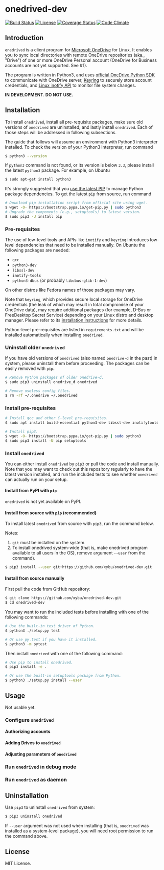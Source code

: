 # onedrived-dev

[![Build Status](https://travis-ci.org/xybu/onedrived-dev.svg?branch=master)](https://travis-ci.org/xybu/onedrived-dev)
[![License](https://img.shields.io/github/license/xybu/onedrived-dev.svg "MIT License")](LICENSE)
[![Coverage Status](https://coveralls.io/repos/github/xybu/onedrived-dev/badge.svg)](https://coveralls.io/github/xybu/onedrived-dev)
[![Code Climate](https://codeclimate.com/github/xybu/onedrived-dev/badges/gpa.svg)](https://codeclimate.com/github/xybu/onedrived-dev)

## Introduction

`onedrived` is a client program for [Microsoft OneDrive](https://onedrive.com) for Linux. It enables you to sync local directories with remote OneDrive repositories (aka., "Drive") of one or more OneDrive  Personal account (OneDrive for Business accounts are not yet supported. See #1).

The program is written in Python3, and uses [official OneDrive Python SDK](https://github.com/OneDrive/onedrive-sdk-python) to communicate with OneDrive server, [Keyring](https://pypi.python.org/pypi/keyring) to securely store account credentials, and [Linux inotify API](https://linux.die.net/man/7/inotify) to monitor file system changes.

**IN DEVELOPMENT. DO NOT USE.**

## Installation

To install `onedrived`, install all pre-requisite packages, make sure old versions of `onedrived` are uninstalled, and lastly install `onedrived`. Each of those steps will be addressed in following subsections.

The guide that follows will assume an environment with Python3 interpreter installed. To check the version of your Python3 interpreter, run command

```bash
$ python3 --version
```

If `python3` command is not found, or its version is below `3.3`, please install the latest `python3` package.
For example, on Ubuntu

```bash
$ sudo apt-get install python3
```

It's strongly suggested that you [use the latest PIP](https://pip.pypa.io/en/stable/installing/#installing-with-get-pip-py) to manage Python package dependencies. To get the latest `pip` from source, run command

```bash
# Download pip installation script from official site using wget.
$ wget -O- https://bootstrap.pypa.io/get-pip.py | sudo python3
# Upgrade the components (e.g., setuptools) to latest version.
$ sudo pip3 -U install pip
```

### Pre-requisites

The use of low-level tools and APIs like `inotify` and `keyring` introduces low-level dependencies that need to be installed manually. On Ubuntu the following packages are needed:

* `gcc`
* `python3-dev`
* `libssl-dev`
* `inotify-tools`
* `python3-dbus` (or probably `libdbus-glib-1-dev`)

On other distros like Fedora names of those packages may vary.

Note that `keyring`, which provides secure local storage for OneDrive credentials (the leak of which may result in total compromise of your OneDrive data), may require additional packages (for example, D-Bus
or FreeDesktop Secret Service) depending on your Linux distro and desktop manager. Please refer to its [installation instructions](https://pypi.python.org/pypi/keyring#installation-instructions) for more details.

Python-level pre-requisites are listed in `requirements.txt` and will be installed automatically when installing `onedrived`.

### Uninstall older `onedrived`

If you have old versions of `onedrived` (also named `onedrive-d` in the past) in system, please uninstall them before proceeding. The packages can be easily removed with `pip`.

```bash
# Remove Python packages of older onedrive-d.
$ sudo pip3 uninstall onedrive_d onedrived

# Remove useless config files.
$ rm -rf ~/.onedrive ~/.onedrived
```

### Install pre-requisites

```bash
# Install gcc and other C-level pre-requisites.
$ sudo apt install build-essential python3-dev libssl-dev inotifytools python3-dbus

# Install pip3.
$ wget -O- https://bootstrap.pypa.io/get-pip.py | sudo python3
$ sudo pip3 install -U pip setuptools
```

### Install `onedrived`

You can either install `onedrived` by `pip3` or pull the code and install manually.
Note that you may want to check out this repository regularly to have the latest version installed, and run
the included tests to see whether `onedrived` can actually run on your setup.

#### Install from PyPI with `pip`

`onedrived` is not yet available on PyPI.

#### Install from source with `pip` (recommended)

To install latest `onedrived` from source with `pip3`, run the command below.

Notes:

 1. `git` must be installed on the system.
 2. To install onedrived system-wide (that is, make onedrived program available to all users in the OS), remove argument `--user` from the command).

```bash
$ pip3 install --user git+https://github.com/xybu/onedrived-dev.git
```

#### Install from source manually

First pull the code from GitHub repository:

```bash
$ git clone https://github.com/xybu/onedrived-dev.git
$ cd onedrived-dev

```

You may want to run the included tests before installing with one of the following commands:

```bash
# Use the built-in test driver of Python.
$ python3 ./setup.py test

# Or use py.test if you have it installed.
$ python3 -m pytest
```

Then install `onedrived` with one of the following command:

```bash
# Use pip to install onedrived.
$ pip3 install -e .

# Or use the built-in setuptools package from Python.
$ python3 ./setup.py install --user
```

## Usage

Not usable yet.

### Configure `onedrived`

#### Authorizing accounts

#### Adding Drives to `onedrived`

#### Adjusting parameters of `onedrived`

### Run `onedrived` in debug mode

### Run `onedrived` as daemon

## Uninstallation

Use `pip3` to uninstall `onedrived` from system:

```bash
$ pip3 uninstall onedrived
```

If `--user` argument was not used when installing (that is, `onedrived` was installed as a system-level package), you
will need root permission to run the command above.

## License

MIT License.
